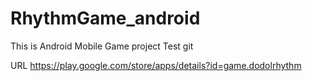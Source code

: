 # RhythmGame_android
This is Android Mobile Game project
Test git

URL
https://play.google.com/store/apps/details?id=game.dodolrhythm
